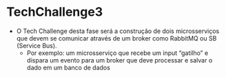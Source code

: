 # TechChallenge3

- O Tech Challenge desta fase será a construção de dois microsserviços que devem se comunicar através de um broker como RabbitMQ ou SB (Service Bus).
    - Por exemplo: um microsserviço que recebe um input “gatilho” e dispara um evento para um broker que deve processar e salvar o dado em um banco de dados
